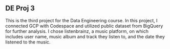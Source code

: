 ## DE Proj 3 ##

This is the third project for the Data Engineering course. In this project, I connected GCP with Codespace and utilized public dataset from BigQuery for further analysis. I chose listenbrainz, a music platform, on which includes user name, music album and track they listen to, and the date they listened to the music.

